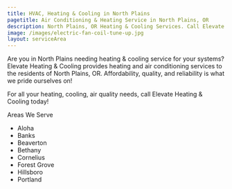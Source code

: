 ```yaml
---
title: HVAC, Heating & Cooling in North Plains
pagetitle: Air Conditioning & Heating Service in North Plains, OR
description: North Plains, OR Heating & Cooling Services. Call Elevate Heating & Cooling today to schedule your service.
image: /images/electric-fan-coil-tune-up.jpg
layout: serviceArea
---
```


Are you in North Plains needing heating & cooling service for your systems? Elevate Heating & Cooling provides heating and air conditioning services to the residents of North Plains, OR. Affordability, quality, and reliability is what we pride ourselves on!

For all your heating, cooling, air quality needs, call Elevate Heating & Cooling today!

Areas We Serve

- Aloha
- Banks
- Beaverton
- Bethany
- Cornelius
- Forest Grove
- Hillsboro
- Portland